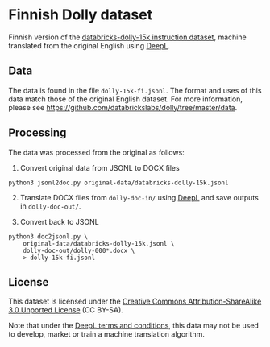 # Finnish Dolly dataset

Finnish version of the [databricks-dolly-15k instruction dataset](<https://github.com/databrickslabs/dolly/tree/master/data>), machine translated from the original English using [DeepL](<https://www.deepl.com/>).

## Data

The data is found in the file `dolly-15k-fi.jsonl`. The format and
uses of this data match those of the original English dataset. For
more information, please see
<https://github.com/databrickslabs/dolly/tree/master/data>.

## Processing

The data was processed from the original as follows:

1. Convert original data from JSONL to DOCX files

```
python3 jsonl2doc.py original-data/databricks-dolly-15k.jsonl
```

2. Translate DOCX files from `dolly-doc-in/` using [DeepL](<https://www.deepl.com/>) and save outputs in `dolly-doc-out/`.

3. Convert back to JSONL

```
python3 doc2jsonl.py \
    original-data/databricks-dolly-15k.jsonl \
    dolly-doc-out/dolly-000*.docx \
    > dolly-15k-fi.jsonl
```

## License

This dataset is licensed under the [Creative Commons Attribution-ShareAlike 3.0 Unported License](https://creativecommons.org/licenses/by-sa/3.0/legalcode) (CC BY-SA).

Note that under the [DeepL terms and conditions](https://www.deepl.com/en/pro-license), this data may not be used to develop, market or train a machine
translation algorithm.
